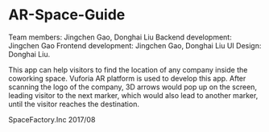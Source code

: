 # AR-Space-Guide

Team members: Jingchen Gao, Donghai Liu
Backend development: Jingchen Gao
Frontend development: Jingchen Gao, Donghai Liu
UI Design: Donghai Liu.

This app can help visitors to find the location of any company inside the coworking space. 
Vuforia AR platform is used to develop this app.
After scanning the logo of the company, 3D arrows would pop up on the screen, leading visitor to the next marker, which would also lead to another marker, until the visitor reaches the destination.

SpaceFactory.Inc 2017/08
